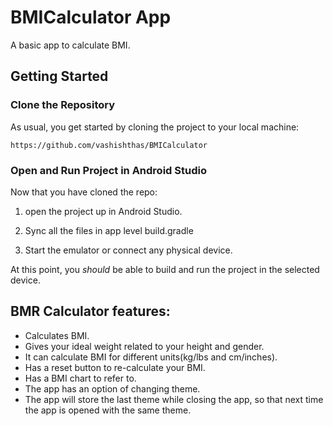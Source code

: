 # BMICalculator App
A basic app to calculate BMI.


## Getting Started

### Clone the Repository

As usual, you get started by cloning the project to your local machine:

```
https://github.com/vashishthas/BMICalculator
```



### Open and Run Project in Android Studio

Now that you have cloned the repo:

1. open the project up in Android Studio.

2. Sync all the files in app level build.gradle 

3. Start the emulator or connect any physical device. 
	
At this point, you *should* be able to build and run the project in the selected device.



## BMR Calculator features:

* Calculates BMI.
* Gives your ideal weight related to your height and gender.
* It can calculate BMI for different units(kg/lbs and cm/inches).
* Has a reset button to re-calculate your BMI.
* Has a BMI chart to refer to.
* The app has an option of changing theme.
* The app will store the last theme while closing the app, so that next time the app is opened with the same theme.